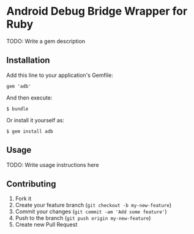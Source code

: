 # Android Debug Bridge Wrapper for Ruby

TODO: Write a gem description

## Installation

Add this line to your application's Gemfile:

    gem 'adb'

And then execute:

    $ bundle

Or install it yourself as:

    $ gem install adb

## Usage

TODO: Write usage instructions here

## Contributing

1. Fork it
2. Create your feature branch (`git checkout -b my-new-feature`)
3. Commit your changes (`git commit -am 'Add some feature'`)
4. Push to the branch (`git push origin my-new-feature`)
5. Create new Pull Request
